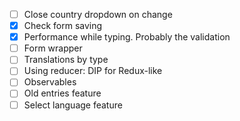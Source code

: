 - [ ] Close country dropdown on change
- [x] Check form saving
- [x] Performance while typing. Probably the validation
- [ ] Form wrapper
- [ ] Translations by type
- [ ] Using reducer: DIP for Redux-like
- [ ] Observables
- [ ] Old entries feature
- [ ] Select language feature
